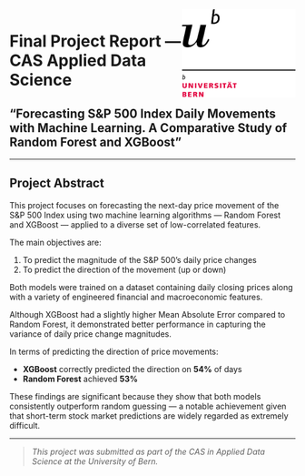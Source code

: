 <img src="https://github.com/lukaszmacias01/CAS_UniBern_Applied_Data_Science/raw/master/UniBern/uni%20bern.png" alt="Uni Bern" width="200" style="float:right;" />

# Final Project Report — CAS Applied Data Science  
## “Forecasting S&P 500 Index Daily Movements with Machine Learning. A Comparative Study of Random Forest and XGBoost”

---

## Project Abstract

This project focuses on forecasting the next-day price movement of the S&P 500 Index using two machine learning algorithms — Random Forest and XGBoost — applied to a diverse set of low-correlated features.

The main objectives are:
1. To predict the magnitude of the S&P 500’s daily price changes  
2. To predict the direction of the movement (up or down)

Both models were trained on a dataset containing daily closing prices along with a variety of engineered financial and macroeconomic features.

Although XGBoost had a slightly higher Mean Absolute Error compared to Random Forest, it demonstrated better performance in capturing the variance of daily price change magnitudes.

In terms of predicting the direction of price movements:
- **XGBoost** correctly predicted the direction on **54%** of days  
- **Random Forest** achieved **53%**

These findings are significant because they show that both models consistently outperform random guessing — a notable achievement given that short-term stock market predictions are widely regarded as extremely difficult.

---

> *This project was submitted as part of the CAS in Applied Data Science at the University of Bern.*


